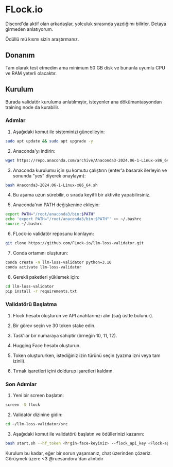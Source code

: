 
# FLock.io

Discord'da aktif olan arkadaşlar, yolculuk sırasında yazdığımı bilirler. Detaya girmeden anlatıyorum.

Ödüllü mü kısmı sizin araştırmanız.

## Donanım
Tam olarak test etmedim ama minimum 50 GB disk ve bununla uyumlu CPU ve RAM yeterli olacaktır.

## Kurulum
Burada validatör kurulumu anlatılmıştır, isteyenler ana dökümantasyondan training node da kurabilir.

### Adımlar
1. Aşağıdaki komut ile sisteminizi güncelleyin:
```bash
sudo apt update && sudo apt upgrade -y
```

2. Anaconda'yı indirin:
```bash
wget https://repo.anaconda.com/archive/Anaconda3-2024.06-1-Linux-x86_64.sh
```

3. Anaconda kurulumu için şu komutu çalıştırın (enter'a basarak ilerleyin ve sonunda "yes" diyerek onaylayın):
```bash
bash Anaconda3-2024.06-1-Linux-x86_64.sh
```

4. Bu aşama uzun sürebilir, o sırada keyifli bir aktivite yapabilirsiniz.

5. Anaconda'nın PATH değişkenine ekleyin:
```bash
export PATH="/root/anaconda3/bin:$PATH"
echo 'export PATH="/root/anaconda3/bin:$PATH"' >> ~/.bashrc
source ~/.bashrc
```

6. FLock-io validatör reposunu klonlayın:
```bash
git clone https://github.com/FLock-io/llm-loss-validator.git
```

7. Conda ortamını oluşturun:
```bash
conda create -n llm-loss-validator python=3.10
conda activate llm-loss-validator
```

8. Gerekli paketleri yüklemek için:
```bash
cd llm-loss-validator
pip install -r requirements.txt
```

### Validatörü Başlatma
1. Flock hesabı oluşturun ve API anahtarınızı alın (sağ üstte bulunur).

2. Bir görev seçin ve 30 token stake edin.

3. Task'lar bir numaraya sahiptir (örneğin 10, 11, 12).

4. Hugging Face hesabı oluşturun.

5. Token oluştururken, istediğiniz izin türünü seçin (yazma izni veya tam izinli).

6. Tırnak işaretleri içini doldurup işaretleri kaldırın.

### Son Adımlar
1. Yeni bir screen başlatın:
```bash
screen -S flock
```

2. Validatör dizinine gidin:
```bash
cd ~/llm-loss-validator/src
```

3. Aşağıdaki komut ile validatörü başlatın ve ödüllerinizi kazanın:
```bash
bash start.sh --hf_token <h*gin-face-keyiniz> --flock_api_key <Flock-api-key>  --task_id <numara> --validation_args_file validation_config_cpu.json.example --auto_clean_cache False
```

Kurulum bu kadar, eğer bir sorun yaşarsanız, chat üzerinden çözeriz. Görüşmek üzere <3
@ruesandora'dan alıntıdır
